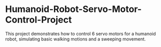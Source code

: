 # Humanoid-Robot-Servo-Motor-Control-Project
This project demonstrates how to control 6 servo motors for a humanoid robot, simulating basic walking motions and a sweeping movement.

